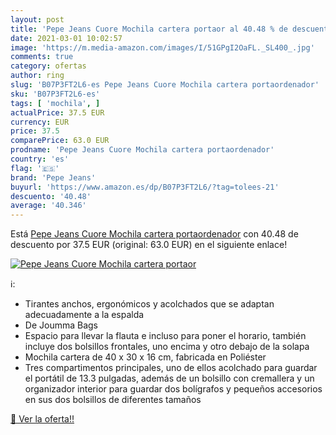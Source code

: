 ```yaml
---
layout: post
title: 'Pepe Jeans Cuore Mochila cartera portaor al 40.48 % de descuento'
date: 2021-03-01 10:02:57
image: 'https://m.media-amazon.com/images/I/51GPgI2OaFL._SL400_.jpg'
comments: true
category: ofertas
author: ring
slug: 'B07P3FT2L6-es Pepe Jeans Cuore Mochila cartera portaordenador'
sku: 'B07P3FT2L6-es'
tags: [ 'mochila', ]
actualPrice: 37.5 EUR
currency: EUR
price: 37.5
comparePrice: 63.0 EUR
prodname: 'Pepe Jeans Cuore Mochila cartera portaordenador'
country: 'es'
flag: '🇪🇸'
brand: 'Pepe Jeans'
buyurl: 'https://www.amazon.es/dp/B07P3FT2L6/?tag=tolees-21'
descuento: '40.48'
average: '40.346'
---
```


Está [Pepe Jeans Cuore Mochila cartera portaordenador](https://www.amazon.es/dp/B07P3FT2L6/?tag=tolees-21) con 40.48 de descuento por 37.5 EUR (original: 63.0 EUR) en el siguiente enlace!

[![Pepe Jeans Cuore Mochila cartera portaor](https://m.media-amazon.com/images/I/51GPgI2OaFL._SL400_.jpg)](https://www.amazon.es/dp/B07P3FT2L6/?tag=tolees-21)

ℹ️:

- Tirantes anchos, ergonómicos y acolchados que se adaptan adecuadamente a la espalda
- De Joumma Bags
- Espacio para llevar la flauta e incluso para poner el horario, también incluye dos bolsillos frontales, uno encima y otro debajo de la solapa
- Mochila cartera de 40 x 30 x 16 cm, fabricada en Poliéster
- Tres compartimentos principales, uno de ellos acolchado para guardar el portátil de 13.3 pulgadas, además de un bolsillo con cremallera y un organizador interior para guardar dos bolígrafos y pequeños accesorios en sus dos bolsillos de diferentes tamaños

[🛒 Ver la oferta!!](https://www.amazon.es/dp/B07P3FT2L6/?tag=tolees-21)
